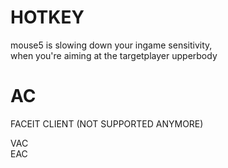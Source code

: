# HOTKEY
mouse5 is slowing down your ingame sensitivity,  
when you're aiming at the targetplayer upperbody

# AC
 FACEIT CLIENT  (NOT SUPPORTED ANYMORE)
 
 VAC  
 EAC
